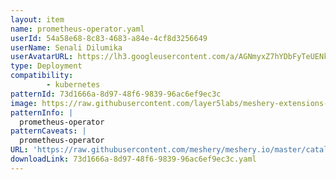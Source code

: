 ```yaml
---
layout: item
name: prometheus-operator.yaml
userId: 54a58e68-8c83-4683-a84e-4cf8d3256649
userName: Senali Dilumika
userAvatarURL: https://lh3.googleusercontent.com/a/AGNmyxZ7hYDbFyTeUENk9J_gYTz9lE2aDWynV1ubCGWhGA=s96-c
type: Deployment
compatibility: 
        - kubernetes
patternId: 73d1666a-8d97-48f6-9839-96ac6ef9ec3c
image: https://raw.githubusercontent.com/layer5labs/meshery-extensions-packages/master/action-assets/design-assets/73d1666a-8d97-48f6-9839-96ac6ef9ec3c.png
patternInfo: |
  prometheus-operator
patternCaveats: |
  prometheus-operator
URL: 'https://raw.githubusercontent.com/meshery/meshery.io/master/catalog/73d1666a-8d97-48f6-9839-96ac6ef9ec3c.yaml'
downloadLink: 73d1666a-8d97-48f6-9839-96ac6ef9ec3c.yaml
---
```

